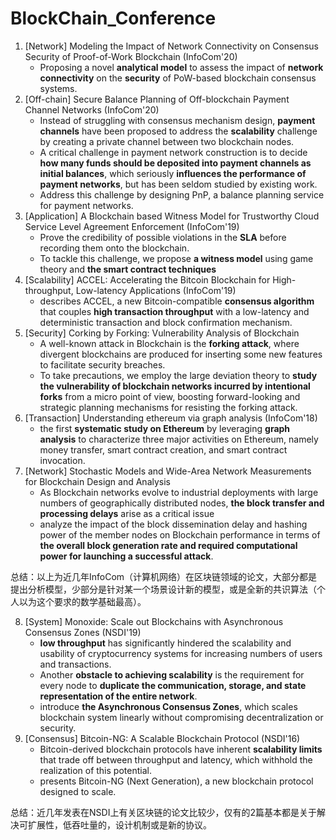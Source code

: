 # BlockChain_Conference

1. [Network] Modeling the Impact of Network Connectivity on Consensus Security of Proof-of-Work Blockchain (InfoCom'20)
   - Proposing a novel **analytical model** to assess the impact of **network connectivity** on the **security** of PoW-based blockchain consensus systems. 
2. [Off-chain] Secure Balance Planning of Off-blockchain Payment Channel Networks (InfoCom'20)
   - Instead of struggling with consensus mechanism design, **payment channels** have been proposed to address the **scalability** challenge by creating a private channel between two blockchain nodes. 
   - A critical challenge in payment network construction is to decide **how many funds should be deposited into payment channels as initial balances**, which seriously **influences the performance of payment networks**, but has been seldom studied by existing work. 
   - Address this challenge by designing PnP, a balance planning service for payment networks. 
3. [Application] A Blockchain based Witness Model for Trustworthy Cloud Service Level Agreement Enforcement (InfoCom'19)
   - Prove the credibility of possible violations in the **SLA** before recording them onto the blockchain. 
   - To tackle this challenge, we propose **a witness model** using game theory and **the smart contract techniques**
4. [Scalability] ACCEL: Accelerating the Bitcoin Blockchain for High-throughput, Low-latency Applications (InfoCom'19)
   -  describes ACCEL, a new Bitcoin-compatible **consensus algorithm** that couples **high transaction throughput** with a low-latency and deterministic transaction and block confirmation mechanism.
5. [Security] Corking by Forking: Vulnerability Analysis of Blockchain
   - A well-known attack in Blockchain is the **forking attack**, where divergent blockchains are produced for inserting some new features to facilitate security
breaches. 
   -  To take precautions, we employ the large deviation theory to **study the vulnerability of blockchain networks incurred by intentional forks** from a micro point of view, boosting forward-looking and strategic planning mechanisms for resisting the forking attack. 
6. [Transaction] Understanding ethereum via graph analysis (InfoCom'18)
   - the first **systematic study on Ethereum** by leveraging **graph analysis** to characterize three major activities on Ethereum, namely money transfer, smart contract creation, and smart contract invocation.
7. [Network] Stochastic Models and Wide-Area Network Measurements for Blockchain Design and Analysis
   - As Blockchain networks evolve to industrial deployments with large numbers of geographically distributed nodes, **the block transfer and processing delays** arise as a critical issue 
   - analyze the impact of the block dissemination delay and hashing power of the member nodes on Blockchain performance in terms of **the overall block generation rate and required computational power for launching a successful attack**.

总结：以上为近几年InfoCom（计算机网络）在区块链领域的论文，大部分都是提出分析模型，少部分是针对某一个场景设计新的模型，或是全新的共识算法（个人以为这个要求的数学基础最高）。

8. [System] Monoxide: Scale out Blockchains with Asynchronous Consensus Zones (NSDI'19)
   - **low throughput** has significantly hindered the scalability and usability of cryptocurrency systems for increasing numbers of users and transactions.   
   - Another **obstacle to achieving scalability** is the requirement for every node to **duplicate the communication, storage, and state representation of the entire network**.
   - introduce **the Asynchronous Consensus Zones**, which scales blockchain system linearly without compromising decentralization or security. 
9. [Consensus] Bitcoin-NG: A Scalable Blockchain Protocol (NSDI'16)   
   - Bitcoin-derived blockchain protocols have inherent **scalability limits** that trade off between throughput and latency, which withhold the realization of this potential.
   - presents Bitcoin-NG (Next Generation), a new blockchain protocol designed to scale.

总结：近几年发表在NSDI上有关区块链的论文比较少，仅有的2篇基本都是关于解决可扩展性，低吞吐量的，设计机制或是新的协议。

